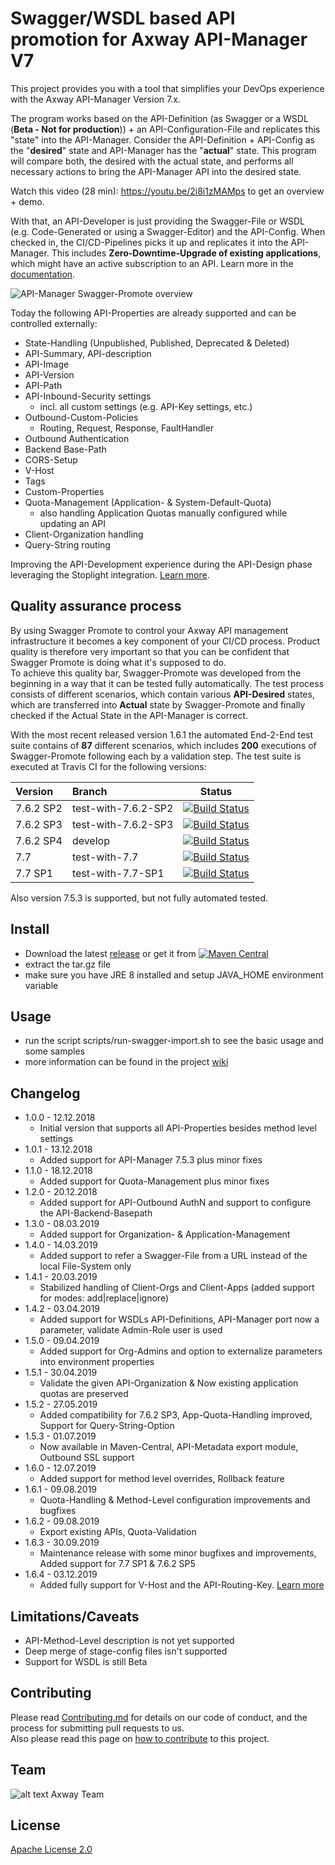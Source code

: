 # Swagger/WSDL based API promotion for Axway API-Manager V7

This project provides you with a tool that simplifies your DevOps experience with the Axway API-Manager Version 7.x. 

The program works based on the API-Definition (as Swagger or a WSDL (__Beta - Not for production__)) + an API-Configuration-File and replicates this "state" into the API-Manager. Consider the API-Definition + API-Config as the "__desired__" state and API-Manager has the "__actual__" state. This program will compare both, the desired with the actual state, and performs all necessary actions to bring the API-Manager API into the desired state.

Watch this video (28 min): https://youtu.be/2i8i1zMAMps to get an overview + demo.

With that, an API-Developer is just providing the Swagger-File or WSDL (e.g. Code-Generated or using a Swagger-Editor) and the API-Config. When checked in, the CI/CD-Pipelines picks it up and replicates it into the API-Manager. 
This includes __Zero-Downtime-Upgrade of existing applications__, which might have an active subscription to an API. Learn more in the [documentation](https://github.com/Axway-API-Management-Plus/apimanager-swagger-promote/wiki).

![API-Manager Swagger-Promote overview]( https://github.com/Axway-API-Management-Plus/apimanager-swagger-promote/blob/develop/misc/images/apimanager-swagger-promote-overview.png )

Today the following API-Properties are already supported and can be controlled externally:
- State-Handling (Unpublished, Published, Deprecated & Deleted)
- API-Summary, API-description
- API-Image 
- API-Version
- API-Path
- API-Inbound-Security settings 
  - incl. all custom settings (e.g. API-Key settings, etc.)
- Outbound-Custom-Policies
  - Routing, Request, Response, FaultHandler
- Outbound Authentication
- Backend Base-Path
- CORS-Setup
- V-Host
- Tags
- Custom-Properties
- Quota-Management (Application- & System-Default-Quota)  
  - also handling Application Quotas manually configured while updating an API
- Client-Organization handling  
- Query-String routing  

Improving the API-Development experience during the API-Design phase leveraging the Stoplight integration. [Learn more](https://github.com/Axway-API-Management-Plus/apimanager-swagger-promote/wiki/Stoplight-Integration).

## Quality assurance process
By using Swagger Promote to control your Axway API management infrastructure it becomes a key component of your CI/CD process. Product quality is therefore very important so that you can be confident that Swagger Promote is doing what it's supposed to do.  
To achieve this quality bar, Swagger-Promote was developed from the beginning in a way that it can be tested fully automatically. The test process consists of different scenarios, which contain various __API-Desired__ states, which are transferred into __Actual__ state by Swagger-Promote and finally checked if the Actual State in the API-Manager is correct.  

With the most recent released version 1.6.1 the automated End-2-End test suite contains of __87__ different scenarios, which includes __200__ executions of Swagger-Promote following each by a validation step. The test suite is executed at Travis CI for the following versions:  

| Version       | Branch               | Status | 
| :---          | :---                 | :---:  |
| 7.6.2 SP2     | test-with-7.6.2-SP2  | [![Build Status](https://travis-ci.org/Axway-API-Management-Plus/apimanager-swagger-promote.svg?branch=test-with-7.6.2-SP2)](https://travis-ci.org/Axway-API-Management-Plus/apimanager-swagger-promote/branches)|
| 7.6.2 SP3     | test-with-7.6.2-SP3  | [![Build Status](https://travis-ci.org/Axway-API-Management-Plus/apimanager-swagger-promote.svg?branch=test-with-7.6.2-SP3)](https://travis-ci.org/Axway-API-Management-Plus/apimanager-swagger-promote/branches)|
| 7.6.2 SP4     | develop  | [![Build Status](https://travis-ci.org/Axway-API-Management-Plus/apimanager-swagger-promote.svg?branch=develop)](https://travis-ci.org/Axway-API-Management-Plus/apimanager-swagger-promote/branches)|
| 7.7           | test-with-7.7        | [![Build Status](https://travis-ci.org/Axway-API-Management-Plus/apimanager-swagger-promote.svg?branch=test-with-7.7)](https://travis-ci.org/Axway-API-Management-Plus/apimanager-swagger-promote/branches)|
| 7.7 SP1       | test-with-7.7-SP1    | [![Build Status](https://travis-ci.org/Axway-API-Management-Plus/apimanager-swagger-promote.svg?branch=test-with-7.7-SP1)](https://travis-ci.org/Axway-API-Management-Plus/apimanager-swagger-promote/branches)|

Also version 7.5.3 is supported, but not fully automated tested.  


## Install
- Download the latest [release](https://github.com/Axway-API-Management-Plus/apimanager-swagger-promote/releases) or get it from  [![Maven Central](https://img.shields.io/maven-central/v/com.github.axway-api-management-plus.swagger-promote/axway-swagger-promote-core.svg?label=Maven%20Central)](https://search.maven.org/search?q=g:%22com.github.axway-api-management-plus.swagger-promote%22%20AND%20a:%22axway-swagger-promote-core%22)  
- extract the tar.gz file  
- make sure you have JRE 8 installed and setup JAVA_HOME environment variable

## Usage
- run the script scripts/run-swagger-import.sh to see the basic usage and some samples
- more information can be found in the project [wiki](https://github.com/Axway-API-Management-Plus/apimanager-swagger-promote/wiki) 

## Changelog
- 1.0.0 - 12.12.2018
  - Initial version that supports all API-Properties besides method level settings
- 1.0.1 - 13.12.2018
  - Added support for API-Manager 7.5.3 plus minor fixes
- 1.1.0 - 18.12.2018
  - Added support for Quota-Management plus minor fixes
- 1.2.0 - 20.12.2018
  - Added support for API-Outbound AuthN and support to configure the API-Backend-Basepath
- 1.3.0 - 08.03.2019
  - Added support for Organization- & Application-Management
- 1.4.0 - 14.03.2019
  - Added support to refer a Swagger-File from a URL instead of the local File-System only
- 1.4.1 - 20.03.2019
  - Stabilized handling of Client-Orgs and Client-Apps (added support for modes: add|replace|ignore)
- 1.4.2 - 03.04.2019
  - Added support for WSDLs API-Definitions, API-Manager port now a parameter, validate Admin-Role user is used
- 1.5.0 - 09.04.2019
  - Added support for Org-Admins and option to externalize parameters into environment properties
- 1.5.1 - 30.04.2019
  - Validate the given API-Organization & Now existing application quotas are preserved
- 1.5.2 - 27.05.2019
  - Added compatibility for 7.6.2 SP3, App-Quota-Handling improved, Support for Query-String-Option
- 1.5.3 - 01.07.2019
  - Now available in Maven-Central, API-Metadata export module, Outbound SSL support
- 1.6.0 - 12.07.2019
  - Added support for method level overrides, Rollback feature
- 1.6.1 - 09.08.2019
  - Quota-Handling & Method-Level configuration improvements and bugfixes
- 1.6.2 - 09.08.2019
  - Export existing APIs, Quota-Validation
- 1.6.3 - 30.09.2019
  - Maintenance release with some minor bugfixes and improvements, Added support for 7.7 SP1 & 7.6.2 SP5
- 1.6.4 - 03.12.2019
  - Added fully support for V-Host and the API-Routing-Key. [Learn more](https://github.com/Axway-API-Management-Plus/apimanager-swagger-promote/wiki/2.-API-Configuration#how-the-actual-api-is-looked-upped)


## Limitations/Caveats
- API-Method-Level description is not yet supported
- Deep merge of stage-config files isn't supported
- Support for WSDL is still Beta

## Contributing

Please read [Contributing.md](https://github.com/Axway-API-Management-Plus/Common/blob/master/Contributing.md) for details on our code of conduct, and the process for submitting pull requests to us.  
Also please read this page on [how to contribute](https://github.com/Axway-API-Management-Plus/apimanager-swagger-promote/wiki/7.1-Contribute-to-this-project) to this project.

## Team

![alt text][Axwaylogo] Axway Team

[Axwaylogo]: https://github.com/Axway-API-Management/Common/blob/master/img/AxwayLogoSmall.png  "Axway logo"


## License
[Apache License 2.0](/LICENSE)
